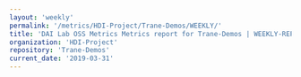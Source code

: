 ```yaml
---
layout: 'weekly'
permalink: '/metrics/HDI-Project/Trane-Demos/WEEKLY/'
title: 'DAI Lab OSS Metrics Metrics report for Trane-Demos | WEEKLY-REPORT-2019-03-31'
organization: 'HDI-Project'
repository: 'Trane-Demos'
current_date: '2019-03-31'
---
```


